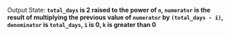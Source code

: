 Output State: **`total_days` is 2 raised to the power of `n`, `numerator` is the result of multiplying the previous value of `numerator` by `(total_days - i)`, `denominator` is `total_days`, `i` is 0, `k` is greater than 0**